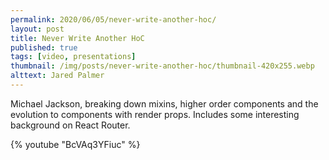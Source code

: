 ```yaml
---
permalink: 2020/06/05/never-write-another-hoc/
layout: post
title: Never Write Another HoC
published: true
tags: [video, presentations]
thumbnail: /img/posts/never-write-another-hoc/thumbnail-420x255.webp
alttext: Jared Palmer
---
```


Michael Jackson, breaking down mixins, higher order components and the evolution to components with render props. Includes some
interesting background on React Router.

{% youtube "BcVAq3YFiuc" %}

